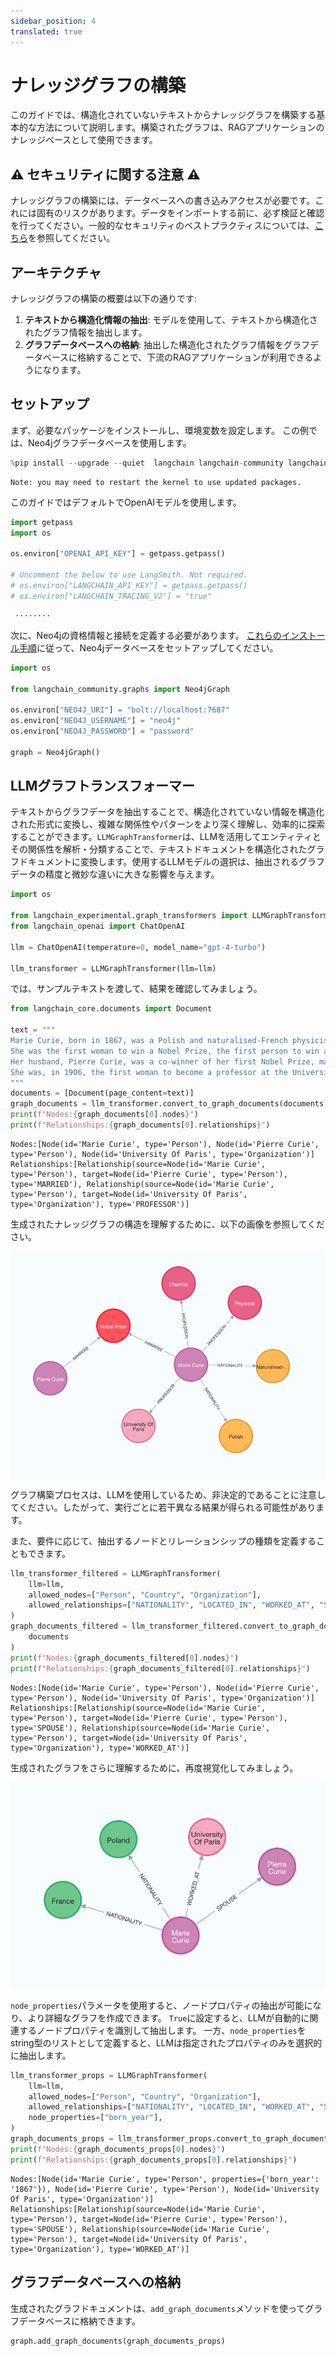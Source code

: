 ```yaml
---
sidebar_position: 4
translated: true
---
```


# ナレッジグラフの構築

このガイドでは、構造化されていないテキストからナレッジグラフを構築する基本的な方法について説明します。構築されたグラフは、RAGアプリケーションのナレッジベースとして使用できます。

## ⚠️ セキュリティに関する注意 ⚠️

ナレッジグラフの構築には、データベースへの書き込みアクセスが必要です。これには固有のリスクがあります。データをインポートする前に、必ず検証と確認を行ってください。一般的なセキュリティのベストプラクティスについては、[こちら](/docs/security)を参照してください。

## アーキテクチャ

ナレッジグラフの構築の概要は以下の通りです:

1. **テキストから構造化情報の抽出**: モデルを使用して、テキストから構造化されたグラフ情報を抽出します。
2. **グラフデータベースへの格納**: 抽出した構造化されたグラフ情報をグラフデータベースに格納することで、下流のRAGアプリケーションが利用できるようになります。

## セットアップ

まず、必要なパッケージをインストールし、環境変数を設定します。
この例では、Neo4jグラフデータベースを使用します。

```python
%pip install --upgrade --quiet  langchain langchain-community langchain-openai langchain-experimental neo4j
```

```output
Note: you may need to restart the kernel to use updated packages.
```

このガイドではデフォルトでOpenAIモデルを使用します。

```python
import getpass
import os

os.environ["OPENAI_API_KEY"] = getpass.getpass()

# Uncomment the below to use LangSmith. Not required.
# os.environ["LANGCHAIN_API_KEY"] = getpass.getpass()
# os.environ["LANGCHAIN_TRACING_V2"] = "true"
```

```output
 ········
```

次に、Neo4jの資格情報と接続を定義する必要があります。
[これらのインストール手順](https://neo4j.com/docs/operations-manual/current/installation/)に従って、Neo4jデータベースをセットアップしてください。

```python
import os

from langchain_community.graphs import Neo4jGraph

os.environ["NEO4J_URI"] = "bolt://localhost:7687"
os.environ["NEO4J_USERNAME"] = "neo4j"
os.environ["NEO4J_PASSWORD"] = "password"

graph = Neo4jGraph()
```

## LLMグラフトランスフォーマー

テキストからグラフデータを抽出することで、構造化されていない情報を構造化された形式に変換し、複雑な関係性やパターンをより深く理解し、効率的に探索することができます。`LLMGraphTransformer`は、LLMを活用してエンティティとその関係性を解析・分類することで、テキストドキュメントを構造化されたグラフドキュメントに変換します。使用するLLMモデルの選択は、抽出されるグラフデータの精度と微妙な違いに大きな影響を与えます。

```python
import os

from langchain_experimental.graph_transformers import LLMGraphTransformer
from langchain_openai import ChatOpenAI

llm = ChatOpenAI(temperature=0, model_name="gpt-4-turbo")

llm_transformer = LLMGraphTransformer(llm=llm)
```

では、サンプルテキストを渡して、結果を確認してみましょう。

```python
from langchain_core.documents import Document

text = """
Marie Curie, born in 1867, was a Polish and naturalised-French physicist and chemist who conducted pioneering research on radioactivity.
She was the first woman to win a Nobel Prize, the first person to win a Nobel Prize twice, and the only person to win a Nobel Prize in two scientific fields.
Her husband, Pierre Curie, was a co-winner of her first Nobel Prize, making them the first-ever married couple to win the Nobel Prize and launching the Curie family legacy of five Nobel Prizes.
She was, in 1906, the first woman to become a professor at the University of Paris.
"""
documents = [Document(page_content=text)]
graph_documents = llm_transformer.convert_to_graph_documents(documents)
print(f"Nodes:{graph_documents[0].nodes}")
print(f"Relationships:{graph_documents[0].relationships}")
```

```output
Nodes:[Node(id='Marie Curie', type='Person'), Node(id='Pierre Curie', type='Person'), Node(id='University Of Paris', type='Organization')]
Relationships:[Relationship(source=Node(id='Marie Curie', type='Person'), target=Node(id='Pierre Curie', type='Person'), type='MARRIED'), Relationship(source=Node(id='Marie Curie', type='Person'), target=Node(id='University Of Paris', type='Organization'), type='PROFESSOR')]
```

生成されたナレッジグラフの構造を理解するために、以下の画像を参照してください。

![graph_construction1.png](../../../../../../static/img/graph_construction1.png)

グラフ構築プロセスは、LLMを使用しているため、非決定的であることに注意してください。したがって、実行ごとに若干異なる結果が得られる可能性があります。

また、要件に応じて、抽出するノードとリレーションシップの種類を定義することもできます。

```python
llm_transformer_filtered = LLMGraphTransformer(
    llm=llm,
    allowed_nodes=["Person", "Country", "Organization"],
    allowed_relationships=["NATIONALITY", "LOCATED_IN", "WORKED_AT", "SPOUSE"],
)
graph_documents_filtered = llm_transformer_filtered.convert_to_graph_documents(
    documents
)
print(f"Nodes:{graph_documents_filtered[0].nodes}")
print(f"Relationships:{graph_documents_filtered[0].relationships}")
```

```output
Nodes:[Node(id='Marie Curie', type='Person'), Node(id='Pierre Curie', type='Person'), Node(id='University Of Paris', type='Organization')]
Relationships:[Relationship(source=Node(id='Marie Curie', type='Person'), target=Node(id='Pierre Curie', type='Person'), type='SPOUSE'), Relationship(source=Node(id='Marie Curie', type='Person'), target=Node(id='University Of Paris', type='Organization'), type='WORKED_AT')]
```

生成されたグラフをさらに理解するために、再度視覚化してみましょう。

![graph_construction2.png](../../../../../../static/img/graph_construction2.png)

`node_properties`パラメータを使用すると、ノードプロパティの抽出が可能になり、より詳細なグラフを作成できます。
`True`に設定すると、LLMが自動的に関連するノードプロパティを識別して抽出します。
一方、`node_properties`をstring型のリストとして定義すると、LLMは指定されたプロパティのみを選択的に抽出します。

```python
llm_transformer_props = LLMGraphTransformer(
    llm=llm,
    allowed_nodes=["Person", "Country", "Organization"],
    allowed_relationships=["NATIONALITY", "LOCATED_IN", "WORKED_AT", "SPOUSE"],
    node_properties=["born_year"],
)
graph_documents_props = llm_transformer_props.convert_to_graph_documents(documents)
print(f"Nodes:{graph_documents_props[0].nodes}")
print(f"Relationships:{graph_documents_props[0].relationships}")
```

```output
Nodes:[Node(id='Marie Curie', type='Person', properties={'born_year': '1867'}), Node(id='Pierre Curie', type='Person'), Node(id='University Of Paris', type='Organization')]
Relationships:[Relationship(source=Node(id='Marie Curie', type='Person'), target=Node(id='Pierre Curie', type='Person'), type='SPOUSE'), Relationship(source=Node(id='Marie Curie', type='Person'), target=Node(id='University Of Paris', type='Organization'), type='WORKED_AT')]
```

## グラフデータベースへの格納

生成されたグラフドキュメントは、`add_graph_documents`メソッドを使ってグラフデータベースに格納できます。

```python
graph.add_graph_documents(graph_documents_props)
```
